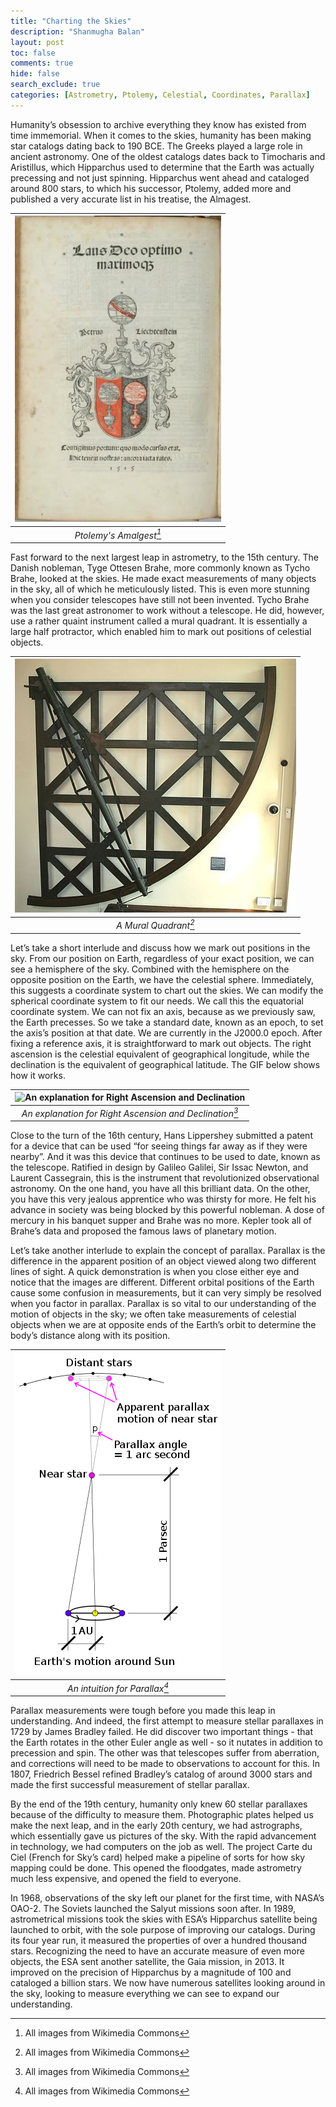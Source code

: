 ```yaml
---
title: "Charting the Skies"
description: "Shanmugha Balan"
layout: post
toc: false
comments: true
hide: false
search_exclude: true
categories: [Astrometry, Ptolemy, Celestial, Coordinates, Parallax]
---
```


Humanity’s obsession to archive everything they know has existed from time immemorial. When it comes to the skies, humanity has been making star catalogs dating back to 190 BCE. The Greeks played a large role in ancient astronomy. One of the oldest catalogs dates back to Timocharis and Aristillus, which Hipparchus used to determine that the Earth was actually precessing and not just spinning. Hipparchus went ahead and cataloged around 800 stars, to which his successor, Ptolemy, added more and published a very accurate list in his treatise, the Almagest.

|![Ptolemy's Amalgest](https://raw.githubusercontent.com/TRAC-BITS-PILANI/blog/master/assets/blog/1_astrometry/ptolemy.png) | 
|:--:| 
| *Ptolemy's Amalgest[^1]* |

Fast forward to the next largest leap in astrometry, to the 15th century. The Danish nobleman, Tyge Ottesen Brahe, more commonly known as Tycho Brahe, looked at the skies. He made exact measurements of many objects in the sky, all of which he meticulously listed. This is even more stunning when you consider telescopes have still not been invented. Tycho Brahe was the last great astronomer to work without a telescope. He did, however, use a rather quaint instrument called a mural quadrant. It is essentially a large half protractor, which enabled him to mark out positions of celestial objects.

|![A Mural Quadrant](https://raw.githubusercontent.com/TRAC-BITS-PILANI/blog/master/assets/blog/1_astrometry/quadrant.png) | 
|:--:| 
| *A Mural Quadrant[^1]* |

Let’s take a short interlude and discuss how we mark out positions in the sky. From our position on Earth, regardless of your exact position, we can see a hemisphere of the sky. Combined with the hemisphere on the opposite position on the Earth, we have the celestial sphere. Immediately, this suggests a coordinate system to chart out the skies. We can modify the spherical coordinate system to fit our needs. We call this the equatorial coordinate system. We can not fix an axis, because as we previously saw, the Earth precesses. So we take a standard date, known as an epoch, to set the axis’s position at that date. We are currently in the J2000.0 epoch. After fixing a reference axis, it is straightforward to mark out objects. The right ascension is the celestial equivalent of geographical longitude, while the declination is the equivalent of geographical latitude. The GIF below shows how it works.

|![An explanation for Right Ascension and Declination](https://upload.wikimedia.org/wikipedia/commons/6/66/Ra_and_dec_demo_animation_small.gif)|
|:--:| 
| *An explanation for Right Ascension and Declination[^1]* |

Close to the turn of the 16th century, Hans Lippershey submitted a patent for a device that can be used “for seeing things far away as if they were nearby”. And it was this device that continues to be used to date, known as the telescope. Ratified in design by Galileo Galilei, Sir Issac Newton, and Laurent Cassegrain, this is the instrument that revolutionized observational astronomy. On the one hand, you have all this brilliant data. On the other, you have this very jealous apprentice who was thirsty for more. He felt his advance in society was being blocked by this powerful nobleman. A dose of mercury in his banquet supper and Brahe was no more. Kepler took all of Brahe’s data and proposed the famous laws of planetary motion.

Let’s take another interlude to explain the concept of parallax. Parallax is the difference in the apparent position of an object viewed along two different lines of sight. A quick demonstration is when you close either eye and notice that the images are different. Different orbital positions of the Earth cause some confusion in measurements, but it can very simply be resolved when you factor in parallax. Parallax is so vital to our understanding of the motion of objects in the sky; we often take measurements of celestial objects when we are at opposite ends of the Earth’s orbit to determine the body’s distance along with its position.

|![An intuition for Parallax](https://raw.githubusercontent.com/TRAC-BITS-PILANI/blog/master/assets/blog/1_astrometry/parallax.png) | 
|:--:| 
| *An intuition for Parallax[^1]* |

Parallax measurements were tough before you made this leap in understanding. And indeed, the first attempt to measure stellar parallaxes in 1729 by James Bradley failed. He did discover two important things - that the Earth rotates in the other Euler angle as well - so it nutates in addition to precession and spin. The other was that telescopes suffer from aberration, and corrections will need to be made to observations to account for this. In 1807, Friedrich Bessel refined Bradley’s catalog of around 3000 stars and made the first successful measurement of stellar parallax.

By the end of the 19th century, humanity only knew 60 stellar parallaxes because of the difficulty to measure them. Photographic plates helped us make the next leap, and in the early 20th century, we had astrographs, which essentially gave us pictures of the sky. With the rapid advancement in technology, we had computers on the job as well. The project Carte du Ciel (French for Sky’s card) helped make a pipeline of sorts for how sky mapping could be done. This opened the floodgates, made astrometry much less expensive, and opened the field to everyone.

In 1968, observations of the sky left our planet for the first time, with NASA’s OAO-2. The Soviets launched the Salyut missions soon after. In 1989, astrometrical missions took the skies with ESA’s Hipparchus satellite being launched to orbit, with the sole purpose of improving our catalogs. During its four year run, it measured the properties of over a hundred thousand stars. Recognizing the need to have an accurate measure of even more objects, the ESA sent another satellite, the Gaia mission, in 2013. It improved on the precision of Hipparchus by a magnitude of 100 and cataloged a billion stars. We now have numerous satellites looking around in the sky, looking to measure everything we can see to expand our understanding.  

[^1]: All images from Wikimedia Commons

